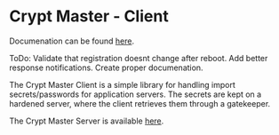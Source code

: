 # Crypt Master - Client

Documenation can be found [here](https://thecryptmaster.github.io/ 'Crypt Master Documenation').


ToDo: Validate that registration doesnt change after reboot.  Add better response notifications.  Create proper documenation.

The Crypt Master Client is a simple library for handling import secrets/passwords for application servers.  The secrets are kept on a hardened server, where the client retrieves them through a gatekeeper.

The Crypt Master Server is available [here](https://github.com/TheCryptMaster/CryptMasterServer 'Crypt Master Server').